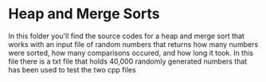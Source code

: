 # Heap and Merge Sorts

In this folder you'll find the source codes for a heap and merge sort that works with an input file of random numbers that returns how many numbers were sorted, how many comparisons occured, and how long it took. In this file there is a txt file that holds 40,000 randomly generated numbers that has been used to test the two cpp files
